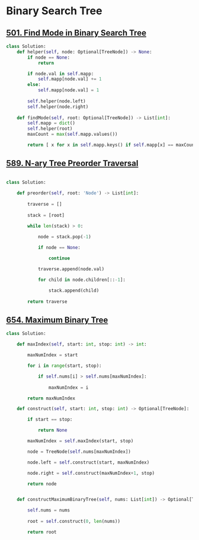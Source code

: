 # Binary Search Tree

## [501. Find Mode in Binary Search Tree](https://leetcode.com/problems/find-mode-in-binary-search-tree/description/?envType=problem-list-v2&envId=tree)

```python
class Solution:
    def helper(self, node: Optional[TreeNode]) -> None:
        if node == None:
            return

        if node.val in self.mapp:
            self.mapp[node.val] += 1
        else:
            self.mapp[node.val] = 1
        
        self.helper(node.left)
        self.helper(node.right)
        
    def findMode(self, root: Optional[TreeNode]) -> List[int]:
        self.mapp = dict()
        self.helper(root)
        maxCount = max(self.mapp.values())

        return [ x for x in self.mapp.keys() if self.mapp[x] == maxCount]

```

## [589. N-ary Tree Preorder Traversal](https://leetcode.com/problems/n-ary-tree-preorder-traversal/description/?envType=problem-list-v2&envId=tree)

```python

class Solution:
        
    def preorder(self, root: 'Node') -> List[int]:
        
        traverse = []
        
        stack = [root]

        while len(stack) > 0:

            node = stack.pop(-1)

            if node == None:
                
                continue

            traverse.append(node.val)

            for child in node.children[::-1]:

                stack.append(child)
            
        return traverse

```

## [654. Maximum Binary Tree](https://leetcode.com/problems/maximum-binary-tree/description/)

```python
class Solution:

    def maxIndex(self, start: int, stop: int) -> int:

        maxNumIndex = start

        for i in range(start, stop):

            if self.nums[i] > self.nums[maxNumIndex]:
                
                maxNumIndex = i

        return maxNumIndex

    def construct(self, start: int, stop: int) -> Optional[TreeNode]:

        if start == stop:

            return None

        maxNumIndex = self.maxIndex(start, stop)

        node = TreeNode(self.nums[maxNumIndex])

        node.left = self.construct(start, maxNumIndex)

        node.right = self.construct(maxNumIndex+1, stop)

        return node


    def constructMaximumBinaryTree(self, nums: List[int]) -> Optional[TreeNode]:

        self.nums = nums
        
        root = self.construct(0, len(nums))

        return root
```
